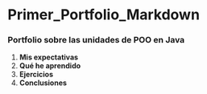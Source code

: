 # Primer_Portfolio_Markdown
### Portfolio sobre las unidades de POO en Java
1. **Mis expectativas**
2. **Qué he aprendido**
3. **Ejercicios**
4. **Conclusiones**